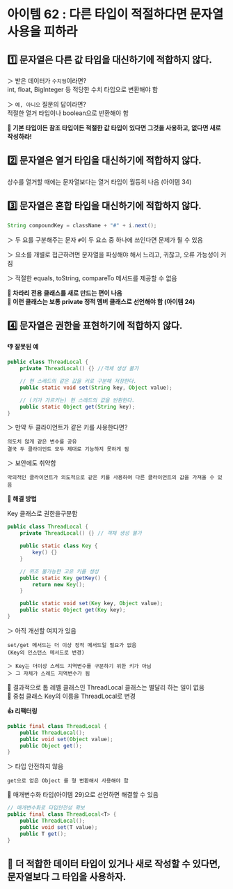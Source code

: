 # 아이템 62 : 다른 타입이 적절하다면 문자열 사용을 피하라

## 1️⃣ 문자열은 다른 값 타입을 대신하기에 적합하지 않다.

＞ 받은 데이터가 `수치형`이라면?  
int, float, BigInteger 등 적당한 수치 타입으로 변환해야 함

＞ `예, 아니오` 질문의 답이라면?  
적절한 열거 타입이나 boolean으로 반환해야 함

**🌟 기본 타입이든 참조 타입이든 적절한 값 타입이 있다면 그것을 사용하고, 없다면 새로 작성하라!**

## 2️⃣ 문자열은 열거 타입을 대신하기에 적합하지 않다.

상수를 열거할 때에는 문자열보다는 열거 타입이 월등히 나음 (아이템 34)

## 3️⃣ 문자열은 혼합 타입을 대신하기에 적합하지 않다.

```JAVA
String compoundKey = className + "#" + i.next();
```

＞ 두 요를 구분해주는 문자 `#`이 두 요소 중 하나에 쓰인다면 문제가 될 수 있음

＞ 요소를 개별로 접근하려면 문자열을 파싱해야 해서 느리고, 귀찮고, 오류 가능성이 커짐

＞ 적절한 equals, toString, compareTo 메서드를 제공할 수 없음

**🌟 차라리 전용 클래스를 새로 만드는 편이 나음**  
**🌟 이런 클래스는 보통 private 정적 멤버 클래스로 선언해야 함 (아이템 24)**

## 4️⃣ 문자열은 권한을 표현하기에 적합하지 않다.

**👎 잘못된 예**

```JAVA
public class ThreadLocal {
    private ThreadLocal() {} //객체 생성 불가

    // 현 스레드의 같은 값을 키로 구분해 저장한다.
    public static void set(String key, Object value);

    // (키가 가르키는) 현 스레드의 값을 반환한다.
    public static Object get(String key);
}
```

＞ 만약 두 클라이언트가 같은 키를 사용한다면?

    의도치 않게 같은 변수를 공유
    결국 두 클라이언트 모두 제대로 기능하지 못하게 됨

＞ 보안에도 취약함

    악의적인 클라이언트가 의도적으로 같은 키를 사용하여 다른 클라이언트의 값을 가져올 수 있음

**🤔 해결 방법**

Key 클래스로 권한을구분함

```JAVA
public class ThreadLocal {
    private ThreadLocal() {} // 객체 생성 불가

    public static class Key {
        key() {}
    }

    // 위조 불가능한 고유 키를 생성
    public static Key getKey() {
        return new Key();
    }

    public static void set(Key key, Object value);
    public static Object get(Key key);
}
```

＞ 아직 개선할 여지가 있음

    set/get 메서드는 더 이상 정적 메서드일 필요가 없음
    (Key의 인스턴스 메서드로 변경)

    ＞ Key는 더이상 스레드 지역변수를 구분하기 위한 키가 아님
    ＞ 그 자체가 스레드 지역변수가 됨

🌟 결과적으로 톱 레벨 클래스인 ThreadLocal 클래스는 별달리 하는 일이 없음  
🌟 중첩 클래스 Key의 이름을 ThreadLocal로 변경

**👍 리팩터링**

```JAVA
public final class ThreadLocal {
    public ThreadLocal();
    public void set(Object value);
    public Object get();
}
```

＞ 타입 안전하지 않음

    get으로 얻은 Object 를 형 변환해서 사용해야 함

🌟 매개변수화 타입(아이템 29)으로 선언하면 해결할 수 있음

```JAVA
// 매개변수화로 타입안전성 확보
public final class ThreadLocal<T> {
    public ThreadLocal();
    public void set(T value);
    public T get();
}
```

## 🌟 더 적합한 데이터 타입이 있거나 새로 작성할 수 있다면, 문자열보다 그 타입을 사용하자.

